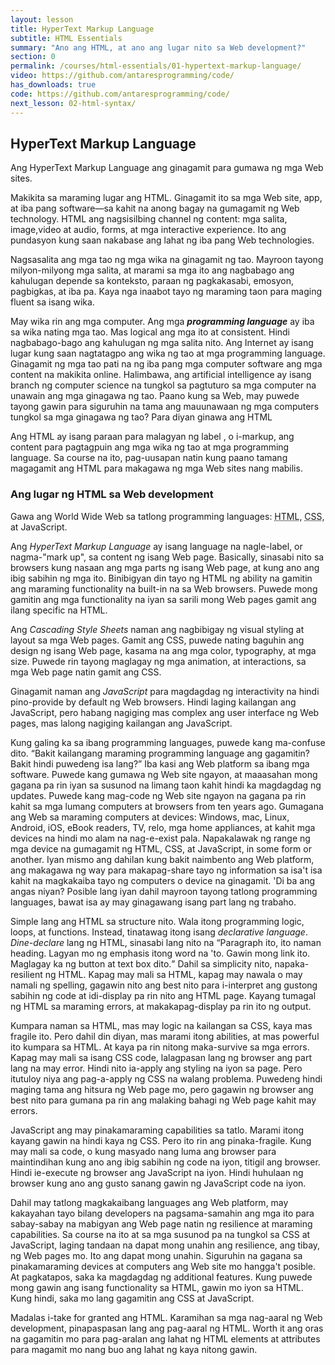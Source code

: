 ```yaml
---
layout: lesson
title: HyperText Markup Language
subtitle: HTML Essentials
summary: "Ano ang HTML, at ano ang lugar nito sa Web development?"
section: 0
permalink: /courses/html-essentials/01-hypertext-markup-language/
video: https://github.com/antaresprogramming/code/
has_downloads: true
code: https://github.com/antaresprogramming/code/
next_lesson: 02-html-syntax/
---
```


## HyperText Markup Language

Ang HyperText Markup Language ang ginagamit para gumawa ng mga Web sites.

Makikita sa maraming lugar ang HTML. Ginagamit ito sa mga Web site, app, at iba pang software—sa kahit na anong bagay na gumagamit ng Web technology. HTML ang nagsisilbing channel ng content: mga salita, image,video at audio, forms, at mga interactive experience. Ito ang pundasyon kung saan nakabase ang lahat ng iba pang Web technologies.

Nagsasalita ang mga tao ng mga wika na ginagamit ng tao. Mayroon tayong milyon-milyong mga salita, at marami sa mga ito ang nagbabago ang kahulugan depende sa konteksto, paraan ng pagkakasabi, emosyon, pagbigkas, at iba pa. Kaya nga inaabot tayo ng maraming taon para maging fluent sa isang wika.

May wika rin ang mga computer. Ang mga <b><i>programming language</i></b> ay iba sa wika nating mga tao. Mas logical ang mga ito at consistent. Hindi nagbabago-bago ang kahulugan ng mga salita nito. Ang Internet ay isang lugar kung saan nagtatagpo ang wika ng tao at mga programming language. Ginagamit ng mga tao pati na ng iba pang mga computer software ang mga content na makikita online. Halimbawa, ang artificial intelligence ay isang branch ng computer science na tungkol sa pagtuturo sa mga computer na unawain ang mga ginagawa ng tao. Paano kung sa Web, may puwede tayong gawin para siguruhin na tama ang mauunawaan ng mga computers tungkol sa mga ginagawa ng tao? Para diyan ginawa ang HTML

Ang HTML ay isang paraan para malagyan ng label , o i-markup, ang content para pagtagpuin ang mga wika ng tao at mga programming language. Sa course na ito, pag-uusapan natin kung paano tamang magagamit ang HTML para makagawa ng mga Web sites nang mabilis.

### Ang lugar ng HTML sa Web development
Gawa ang World Wide Web sa tatlong programming languages: <abbr title="HyperText Markup Language">HTML</abbr>, <abbr title="Cascading Style Sheets">CSS</abbr>, at JavaScript.

Ang <dfn>HyperText Markup Language</dfn> ay isang language na nagle-label, or nagma-"mark up", sa content ng isang Web page. Basically, sinasabi nito sa browsers kung nasaan ang mga parts ng isang Web page, at kung ano ang ibig sabihin ng mga ito. Binibigyan din tayo ng HTML ng ability na gamitin ang maraming functionality na built-in na sa Web browsers. Puwede mong gamitin ang mga functionality na iyan sa sarili mong Web pages gamit ang ilang specific na HTML.

Ang <dfn>Cascading Style Sheets</dfn> naman ang nagbibigay ng visual styling at layout sa mga Web pages. Gamit ang CSS, puwede nating baguhin ang design ng isang Web page, kasama na ang mga color, typography, at mga size. Puwede rin tayong maglagay ng mga animation, at interactions, sa mga Web page natin gamit ang CSS.

Ginagamit naman ang <dfn>JavaScript</dfn> para magdagdag ng interactivity na hindi pino-provide by default ng Web browsers. Hindi laging kailangan ang JavaScript, pero habang nagiging mas complex ang user interface ng Web pages, mas lalong nagiging kailangan ang JavaScript.

Kung galing ka sa ibang programming languages, puwede kang ma-confuse dito. <q>Bakit kailangang maraming programming language ang gagamitin? Bakit hindi puwedeng isa lang?</q> Iba kasi ang Web platform sa ibang mga software. Puwede kang gumawa ng Web site ngayon, at maaasahan mong gagana pa rin iyan sa susunod na limang taon kahit hindi ka magdagdag ng updates. Puwede kang mag-code ng Web site ngayon na gagana pa rin kahit sa mga lumang computers at browsers from ten years ago. Gumagana ang Web sa maraming computers at devices: Windows, mac, Linux, Android, iOS, eBook readers, TV, relo, mga home appliances, at kahit mga devices na hindi mo alam na nag-e-exist pala. Napakalawak ng range ng mga device na gumagamit ng HTML, CSS, at JavaScript, in some form or another. Iyan mismo ang dahilan kung bakit naimbento ang Web platform, ang makagawa ng way para makapag-share tayo ng information sa isa't isa kahit na magkakaiba tayo ng computers o device na ginagamit. 'Di ba ang angas niyan? Posible lang iyan dahil mayroon tayong tatlong programming languages, bawat isa ay may ginagawang isang part lang ng trabaho.

Simple lang ang HTML sa structure nito. Wala itong programming logic, loops, at functions. Instead, tinatawag itong isang <dfn><i>declarative language</i></dfn>. <em>Dine-declare</em> lang ng HTML, sinasabi lang nito na <q>Paragraph ito, ito naman heading. Lagyan mo ng emphasis itong word na 'to. Gawin mong link ito. Maglagay ka ng button at text box dito.</q> Dahil sa simplicity nito, napaka-resilient ng HTML. Kapag may mali sa HTML, kapag may nawala o may namali ng spelling, <!-- sa video gawin mo 'tong conversational: "Eh, may kamukha naman, huhulaan ko na lang kung ano ibig sabihin nito, idi-display ko pa rin 'tong page na 'to." --> gagawin nito ang best nito para i-interpret ang gustong sabihin ng code at idi-display pa rin nito ang HTML page. Kayang tumagal ng HTML sa maraming errors, at makakapag-display pa rin ito ng output.

Kumpara naman sa HTML, mas may logic na kailangan sa CSS, kaya mas fragile ito. Pero dahil din diyan, mas marami itong abilities, at mas powerful ito kumpara sa HTML. At kaya pa rin nitong maka-survive sa mga errors. Kapag may mali sa isang CSS code, lalagpasan lang ng browser ang part lang na may error. Hindi nito ia-apply ang styling na iyon sa page. Pero itutuloy niya ang pag-a-apply ng CSS na walang problema. Puwedeng hindi maging tama ang hitsura ng Web page mo, pero gagawin ng browser ang best nito para gumana pa rin ang malaking bahagi ng Web page kahit may errors.

JavaScript ang may pinakamaraming capabilities sa tatlo. Marami itong kayang gawin na hindi kaya ng CSS. Pero ito rin ang pinaka-fragile. Kung may mali sa code, o kung masyado nang luma ang browser para maintindihan kung ano ang ibig sabihin ng code na iyon, titigil ang browser. Hindi ie-execute ng browser ang JavaScript na iyon. Hindi huhulaan ng browser kung ano ang gusto sanang gawin ng JavaScript code na iyon.

Dahil may tatlong magkakaibang languages ang Web platform, may kakayahan tayo bilang developers na pagsama-samahin ang mga ito para sabay-sabay na mabigyan ang Web page natin ng resilience at maraming capabilities. Sa course na ito at sa mga susunod pa na tungkol sa CSS at JavaScript, laging tandaan na dapat mong unahin ang resilience, ang tibay, ng Web pages mo. Ito ang dapat mong unahin. Siguruhin na gagana sa pinakamaraming devices at computers ang Web site mo hangga't posible. At pagkatapos, saka ka magdagdag ng additional features. Kung puwede mong gawin ang isang functionality sa HTML, gawin mo iyon sa HTML. Kung hindi, saka mo lang gagamitin ang CSS at JavaScript.

Madalas i-take for granted ang HTML. Karamihan sa mga nag-aaral ng Web development, pinapaspasan lang ang pag-aaral ng HTML. Worth it ang oras na gagamitin mo para pag-aralan ang lahat ng HTML elements at attributes para magamit mo nang buo ang lahat ng kaya nitong gawin.
